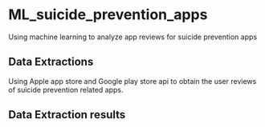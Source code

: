 # ML_suicide_prevention_apps
Using machine learning to analyze app reviews for suicide prevention apps 
## Data Extractions 
Using Apple app store and Google play store api to obtain the user reviews of suicide prevention related apps.

## Data Extraction results


